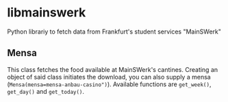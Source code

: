 # libmainswerk
Python librariy to fetch data from Frankfurt's student services "MainSWerk"

## Mensa
This class fetches the food available at MainSWerk's cantines. Creating an
object of said class initiates the download, you can also supply a mensa
(`Mensa(mensa=mensa-anbau-casino")`). Available functions are `get_week()`,
`get_day()` and `get_today()`.
